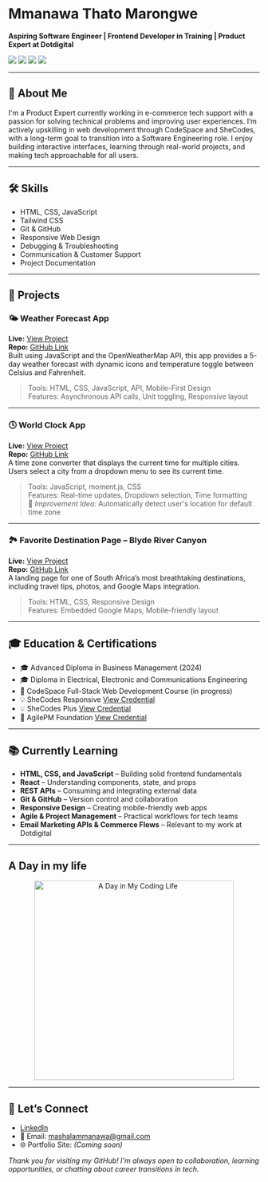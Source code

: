 # Mmanawa Thato Marongwe

**Aspiring Software Engineer | Frontend Developer in Training | Product Expert at Dotdigital**

<p>
  <img src="https://img.shields.io/badge/JavaScript-F7DF1E?style=flat&logo=javascript&logoColor=black" />
  <img src="https://img.shields.io/badge/HTML5-E34F26?style=flat&logo=html5&logoColor=white" />
  <img src="https://img.shields.io/badge/CSS3-1572B6?style=flat&logo=css3&logoColor=white" />
  <img src="https://img.shields.io/badge/GitHub-181717?style=flat&logo=github&logoColor=white" />
</p>

---

## 👋 About Me

I'm a Product Expert currently working in e-commerce tech support with a passion for solving technical problems and improving user experiences. I’m actively upskilling in web development through CodeSpace and SheCodes, with a long-term goal to transition into a Software Engineering role. I enjoy building interactive interfaces, learning through real-world projects, and making tech approachable for all users.

---

## 🛠 Skills

- HTML, CSS, JavaScript
- Tailwind CSS
- Git & GitHub
- Responsive Web Design
- Debugging & Troubleshooting
- Communication & Customer Support
- Project Documentation

---

## 🚀 Projects

### 🌤 Weather Forecast App
**Live:** [View Project](https://regal-entremet-b5a03b.netlify.app/)   
**Repo:** [GitHub Link](#)  
Built using JavaScript and the OpenWeatherMap API, this app provides a 5-day weather forecast with dynamic icons and temperature toggle between Celsius and Fahrenheit.

> Tools: HTML, CSS, JavaScript, API, Mobile-First Design  
> Features: Asynchronous API calls, Unit toggling, Responsive layout

---

### 🕓 World Clock App
**Live:** [View Project](https://world-clock-project-mt.netlify.app/)  
**Repo:** [GitHub Link](#)  
A time zone converter that displays the current time for multiple cities. Users select a city from a dropdown menu to see its current time.

> Tools: JavaScript, moment.js, CSS  
> Features: Real-time updates, Dropdown selection, Time formatting  
> 🔧 *Improvement Idea:* Automatically detect user's location for default time zone

---

### 🏞 Favorite Destination Page – Blyde River Canyon
**Live:** [View Project](https://blyde-river-canyon-project.netlify.app/)  
**Repo:** [GitHub Link](#)  
A landing page for one of South Africa’s most breathtaking destinations, including travel tips, photos, and Google Maps integration.

> Tools: HTML, CSS, Responsive Design  
> Features: Embedded Google Maps, Mobile-friendly layout

---

## 🎓 Education & Certifications

- 🎓 Advanced Diploma in Business Management (2024)
- 🎓 Diploma in Electrical, Electronic and Communications Engineering
- 🧠 CodeSpace Full-Stack Web Development Course (in progress)
- 💡 SheCodes Responsive [View Credential](https://www.shecodes.io/certificates/73ed0ce6e9008095d5b96717f1ffb700)
- 💡 SheCodes Plus [View Credential](https://www.shecodes.io/certificates/a2e9c028b7b49a8fd2f87774a24a95e8)
- 📘 AgilePM Foundation [View Credential](https://www.credly.com/badges/73bf7e1c-a5fa-4f49-b03c-73601cfe18e2/linked_in_profile)

---
## 📚 Currently Learning

- **HTML, CSS, and JavaScript** – Building solid frontend fundamentals  
- **React** – Understanding components, state, and props  
- **REST APIs** – Consuming and integrating external data  
- **Git & GitHub** – Version control and collaboration  
- **Responsive Design** – Creating mobile-friendly web apps 
- **Agile & Project Management** – Practical workflows for tech teams  
- **Email Marketing APIs & Commerce Flows** – Relevant to my work at Dotdigital

---

## A Day in my life

<p align="center">
  <img src="https://github.com/user-attachments/assets/cd4c304c-b07d-457a-9fdd-5f4c5785756f" width="400" alt="A Day in My Coding Life">
</p>

---

## 🤝 Let’s Connect

- [LinkedIn](https://www.linkedin.com/in/mmanawamarongwe)  
- 📧 Email: mashalammanawa@gmail.com  
- 🌐 Portfolio Site: *(Coming soon)*





*Thank you for visiting my GitHub! I'm always open to collaboration, learning opportunities, or chatting about career transitions in tech.*


